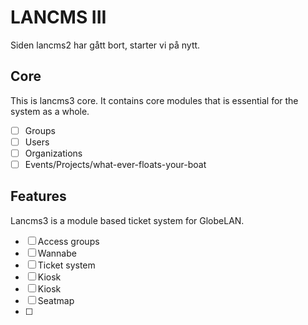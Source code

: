 # LANCMS III

Siden lancms2 har gått bort, starter vi på nytt.

## Core

This is lancms3 core. It contains core modules that is essential for the system as a whole.

- [ ] Groups
- [ ] Users
- [ ] Organizations
- [ ] Events/Projects/what-ever-floats-your-boat

## Features

Lancms3 is a module based ticket system for GlobeLAN.

- [ ] Access groups
- [ ] Wannabe
- [ ] Ticket system
- [ ] Kiosk
- [ ] Kiosk
- [ ] Seatmap
- [ ]
